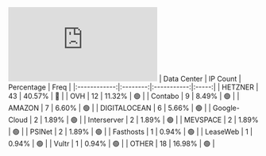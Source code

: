 ![Diagramm](https://github.com/obajay/StateSync-snapshots/blob/main/Projects/Kyve/1/README.md)
| Data Center | IP Count | Percentage | Freq |
|:------------:|:--------:|:-----------:|:-----:|
| HETZNER | 43 | 40.57% | 🔴 |
| OVH | 12 | 11.32% | 🟢 |
| Contabo | 9 | 8.49% | 🟢 |
| AMAZON | 7 | 6.60% | 🟢 |
| DIGITALOCEAN | 6 | 5.66% | 🟢 |
| Google-Cloud | 2 | 1.89% | 🟢 |
| Interserver | 2 | 1.89% | 🟢 |
| MEVSPACE | 2 | 1.89% | 🟢 |
| PSINet | 2 | 1.89% | 🟢 |
| Fasthosts | 1 | 0.94% | 🟢 |
| LeaseWeb | 1 | 0.94% | 🟢 |
| Vultr | 1 | 0.94% | 🟢 |
| OTHER | 18 | 16.98% | 🟢 |